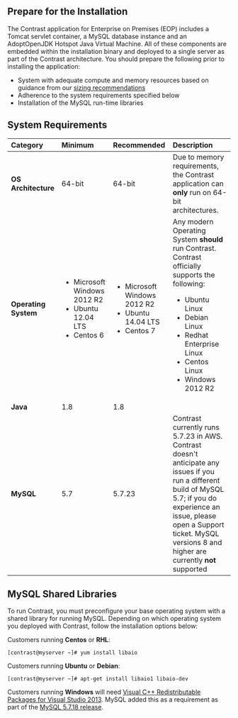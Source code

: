 <!--
  title: "System Requirements",
  description: "Minimum system requirements for running the EOP TeamServer",
  tags: "setup EOP requirements installation sizing libraries libaio"
-->

## Prepare for the Installation
The Contrast application for Enterprise on Premises (EOP) includes a Tomcat servlet container, a MySQL database instance and an AdoptOpenJDK Hotspot Java Virtual Machine. All of these components are embedded within the installation binary and deployed to a single server as part of the Contrast architecture. You should prepare the following prior to installing the application:

* System with adequate compute and memory resources based on guidance from our [sizing recommendations](installation-setup.html#size)
* Adherence to the system requirements specified below
* Installation of the MySQL run-time libraries

## System Requirements

| Category            | Minimum   | Recommended | Description |
| :------------------ | :-------- | :---------- | :---------- |
| **OS Architecture** | 64-bit | 64-bit | Due to memory requirements, the Contrast application can **only** run on 64-bit architectures. |
| **Operating System** | <ul><li>Microsoft Windows 2012 R2</li> <li>Ubuntu 12.04 LTS</li><li>Centos 6</li></ul> | <ul><li>Microsoft Windows 2012 R2  </li><li>  Ubuntu 14.04 LTS </li><li> Centos 7</li></ul>| Any modern Operating System **should** run Contrast. Contrast officially supports the following: <ul><li>Ubuntu Linux </li><li> Debian Linux </li><li> Redhat Enterprise Linux </li><li> Centos Linux </li><li> Windows 2012 R2 </li> |
| **Java** | 1.8 | 1.8 | |
| **MySQL** | 5.7 | 5.7.23 | Contrast currently runs 5.7.23 in AWS. Contrast doesn't anticipate any issues if you run a different build of MySQL 5.7; if you do experience an issue, please open a Support ticket.  MySQL versions 8 and higher are currently **not** supported |

## MySQL Shared Libraries
To run Contrast, you must preconfigure your base operating system with a shared library for running MySQL. Depending on which operating system you deployed with Contrast, follow the installation options below:

Customers running **Centos** or **RHL**:

````
[contrast@myserver ~]# yum install libaio 
````

Customers running **Ubuntu** or **Debian**:

````
[contrast@myserver ~]# apt-get install libaio1 libaio-dev
````

Customers running **Windows** will need [Visual C++ Redistributable Packages for Visual Studio 2013](https://www.microsoft.com/en-us/download/details.aspx?id=40784). MySQL added this as a requirement as part of the [MySQL 5.7.18 release](https://dev.mysql.com/doc/relnotes/mysql/5.7/en/news-5-7-18.html#mysqld-5-7-18-packaging).

